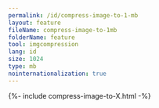 ```yaml
---
permalink: /id/compress-image-to-1-mb
layout: feature
fileName: compress-image-to-1mb
folderName: feature
tool: imgcompression
lang: id
size: 1024
type: mb
nointernationalization: true
---
```

{%- include compress-image-to-X.html -%}
      